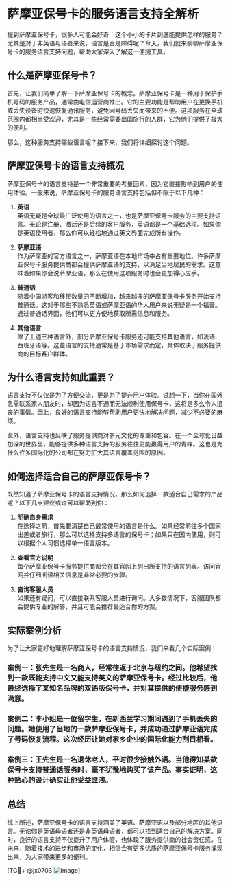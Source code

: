 # 萨摩亚保号卡的服务语言支持全解析

提到萨摩亚保号卡，很多人可能会好奇：这个小小的卡片到底能提供怎样的服务？尤其是对于非英语母语者来说，语言是否是障碍呢？今天，我们就来聊聊萨摩亚保号卡的服务语言支持问题，帮助大家深入了解这一便捷工具。

## 什么是萨摩亚保号卡？

首先，让我们简单了解一下萨摩亚保号卡的概念。萨摩亚保号卡是一种用于保护手机号码的服务产品，通常由电信运营商推出。它的主要功能是帮助用户在更换手机或丢失设备时快速恢复通讯服务，避免因号码丢失而带来的不便。这项服务在全球范围内都相当受欢迎，尤其是一些经常需要出国旅行的人群，它为他们提供了极大的便利。

那么，这种服务支持哪些语言呢？接下来，我们将详细探讨这个问题。

## 萨摩亚保号卡的语言支持概况

萨摩亚保号卡的语言支持是一个非常重要的考量因素，因为它直接影响到用户的使用体验。一般来说，萨摩亚保号卡的服务语言支持包括但不限于以下几种：

1. **英语**  
   英语无疑是全球最广泛使用的语言之一，也是萨摩亚保号卡服务的主要支持语言。无论是注册、激活还是后续的客户服务，英语都是一个基础选项。如果你是英语使用者，那么你可以轻松地通过英文界面完成所有操作。

2. **萨摩亚语**  
   作为萨摩亚的官方语言之一，萨摩亚语在本地市场中占有重要地位。许多萨摩亚保号卡服务提供商都会提供萨摩亚语的支持，以满足当地居民的需求。这意味着如果你会说萨摩亚语，那么在使用这项服务时也会更加得心应手。

3. **普通话**  
   随着中国游客和移民数量的不断增加，越来越多的萨摩亚保号卡服务开始支持普通话。这对于那些不熟悉英语或萨摩亚语的华人用户来说无疑是一个福音。通过普通话界面，他们可以更方便地获取所需信息和服务。

4. **其他语言**  
   除了上述三种语言外，部分萨摩亚保号卡服务还可能支持其他语言，如法语、西班牙语等。这些语言的支持通常是基于市场需求而定，具体取决于服务提供商的目标客户群体。

## 为什么语言支持如此重要？

语言支持不仅仅是为了方便交流，更是为了提升用户体验。试想一下，当你在国外急需联系家人朋友时，却因为语言不通而无法顺利使用保号卡，这将是多么令人沮丧的事情。因此，良好的语言支持能够帮助用户更快地解决问题，减少不必要的麻烦。

此外，语言支持也反映了服务提供商对多元文化的尊重和包容。在一个全球化日益加深的世界里，能够提供多种语言支持的服务往往更能赢得用户的青睐。这也是为什么许多国际化的公司都在努力扩大其语言覆盖范围的原因。

## 如何选择适合自己的萨摩亚保号卡？

既然知道了萨摩亚保号卡的语言支持情况，那么如何选择一款适合自己需求的产品呢？以下几点建议或许可以帮助到你：

1. **明确自身需求**  
   在选择之前，首先要清楚自己最常使用的语言是什么。如果经常前往多个国家出差或者旅行，那么可以选择支持多语言的保号卡；如果只在国内使用，则可以根据个人习惯选择单一语言版本。

2. **查看官方说明**  
   每个萨摩亚保号卡服务提供商都会在其官网上列出所支持的语言列表。访问官网并仔细阅读相关信息是非常必要的步骤。

3. **咨询客服人员**  
   如果还有疑问，可以直接联系客服人员进行询问。大多数情况下，客服团队都会提供专业的解答，并且可能会推荐最适合你的方案。

## 实际案例分析

为了让大家更好地理解萨摩亚保号卡的语言支持情况，我们来看几个实际案例：

### 案例一：张先生是一名商人，经常往返于北京与纽约之间。他希望找到一款既能支持中文又能支持英文的萨摩亚保号卡。经过比较后，他最终选择了某知名品牌的双语版保号卡，并对其提供的便捷服务感到满意。

### 案例二：李小姐是一位留学生，在新西兰学习期间遇到了手机丢失的问题。她使用了当地的一款萨摩亚保号卡，并成功通过萨摩亚语完成了号码恢复流程。这次经历让她对家乡企业的国际化能力刮目相看。

### 案例三：王先生是一名退休老人，平时很少接触外语。当他得知某款保号卡支持普通话服务时，毫不犹豫地购买了该产品。事实证明，这种贴心的设计确实让他受益匪浅。

## 总结

综上所述，萨摩亚保号卡的语言支持涵盖了英语、萨摩亚语以及部分地区的其他语言。无论你是英语母语者还是非英语母语者，都可以找到适合自己的解决方案。同时，良好的语言支持不仅提升了用户体验，也体现了服务提供商的社会责任感。在未来，随着技术的进步和市场的变化，相信会有更多优质的萨摩亚保号卡服务涌现出来，为大家带来更多的便利。

[TG💪+ @jx0703 ![Image](https://github.com/user-attachments/assets/dbca1d08-cadb-493c-b0ec-ad6f7a83f270)]